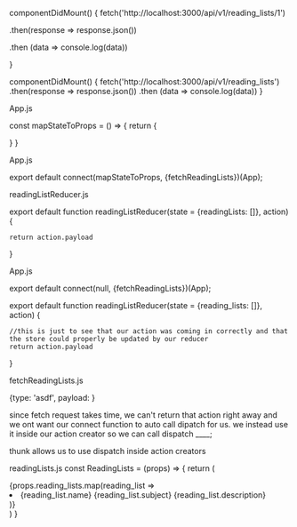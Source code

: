componentDidMount() {
  fetch('http://localhost:3000/api/v1/reading_lists/1') 
  <!-- //async get request (default fetch request is get) - won't do anything with data till we get response back -->
  .then(response => response.json()) 
  <!-- //turn response into json -->
  .then (data => console.log(data)) 
  <!-- //the response that we get turned into json becomes data here (could still call it response)
 //the return value of previous then comes in as argument in next one (i.e. response.json becomes data in second .then) -->
}

componentDidMount() {
  fetch('http://localhost:3000/api/v1/reading_lists') 
  .then(response => response.json()) 
  .then (data => console.log(data)) 
}



<!-- first checks serializers before models. serializer knows when you render json to first check serializer to send to frontend? -->


<!-- container components are still components, usually class componnets and usually render other components and contain other components
containers are kind of a parent to the other components  -->


App.js
<!-- //mapStateToProps gives us access to see what is already in our store
//and we have to pass it below to connect because connect is out way of connecting redux store to this specifc component 
//gives us access to this.props.readingLists -->
 const mapStateToProps = () => {
   return {

   }
 }

App.js
<!-- //fetchReadingLists is action creator that gives us ability to update our store directly from this component 
//gives us access to this.props.fetchReadingLists() -->
export default connect(mapStateToProps, {fetchReadingLists})(App);



readingListReducer.js
<!-- //responsible for updating the parts of our store that has to do with reading lists
//a reducer is takes in State and action object
//action gets sent to reducer from the actions folder -->
export default function readingListReducer(state = {readingLists: []}, action) {   
<!-- this is just to see that our action was coming in correctly and that the store could properly be updated by our reducer -->
    return action.payload
}

App.js
<!-- connect runs store.dispatch({type, payload}) for us so we don't hard code it? -->
export default connect(null, {fetchReadingLists})(App);


export default function readingListReducer(state = {reading_lists: []}, action) {
    
    //this is just to see that our action was coming in correctly and that the store could properly be updated by our reducer
    return action.payload


}

fetchReadingLists.js
<!-- action creators typically before you incorporate a fetch request or any type of async reqiuest return regular JS objects that have a type and payload -->
{type: 'asdf', payload: }
<!-- then once an action creator retusn something like this our the connect function in  ReadingListsContainer pispatched whatever that action is to our reducer for us -->
since fetch request takes time, we can't return that action right away and we ont want our connect function to auto call dipatch for us. we instead use it inside our action creator so we can call dispatch ____;

thunk allows us to use dispatch inside action creators



readingLists.js
const ReadingLists = (props) => {
    return (
        <div>
            <!-- need props first because thats the info being passed from RL container to component of RLs -->
            {props.reading_lists.map(reading_list => <li>{reading_list.name} {reading_list.subject} {reading_list.description}</li>)}
        </div>
    )
}